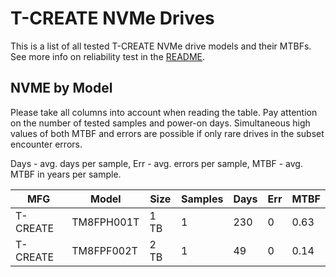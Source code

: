T-CREATE NVMe Drives
====================

This is a list of all tested T-CREATE NVMe drive models and their MTBFs. See more
info on reliability test in the [README](https://github.com/linuxhw/SMART).

NVME by Model
------------

Please take all columns into account when reading the table. Pay attention on the
number of tested samples and power-on days. Simultaneous high values of both MTBF
and errors are possible if only rare drives in the subset encounter errors.

Days - avg. days per sample,
Err  - avg. errors per sample,
MTBF - avg. MTBF in years per sample.

| MFG       | Model              | Size   | Samples | Days  | Err   | MTBF |
|-----------|--------------------|--------|---------|-------|-------|------|
| T-CREATE  | TM8FPH001T         | 1 TB   | 1       | 230   | 0     | 0.63   |
| T-CREATE  | TM8FPF002T         | 2 TB   | 1       | 49    | 0     | 0.14   |
